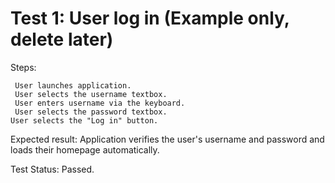 # Test 1: User log in (Example only, delete later)

Steps:

     User launches application.
     User selects the username textbox.
     User enters username via the keyboard.
     User selects the password textbox.
    User selects the "Log in" button. 

Expected result: Application verifies the user's username and password and loads their homepage automatically. 

Test Status: Passed. 
